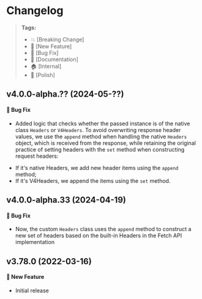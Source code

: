Changelog
=========

> **Tags:**
> - :boom:       [Breaking Change]
> - :rocket:     [New Feature]
> - :bug:        [Bug Fix]
> - :memo:       [Documentation]
> - :house:      [Internal]
> - :nail_care:  [Polish]

## v4.0.0-alpha.?? (2024-05-??)

#### :bug: Bug Fix

* Added logic that checks whether the passed instance is of the native class `Headers` or `V4Headers`.
To avoid overwriting response header values, we use the `append` method when handling the native `Headers` object,
which is received from the response, while retaining the original practice of setting headers with
the `set` method when constructing request headers:
- If it's native Headers, we add new header items using the `append` method;
- If it's V4Headers, we append the items using the `set` method.


## v4.0.0-alpha.33 (2024-04-19)

#### :bug: Bug Fix

* Now, the custom `Headers` class uses the `append` method
  to construct a new set of headers based on the built-in Headers in the Fetch API implementation

## v3.78.0 (2022-03-16)

#### :rocket: New Feature

* Initial release
